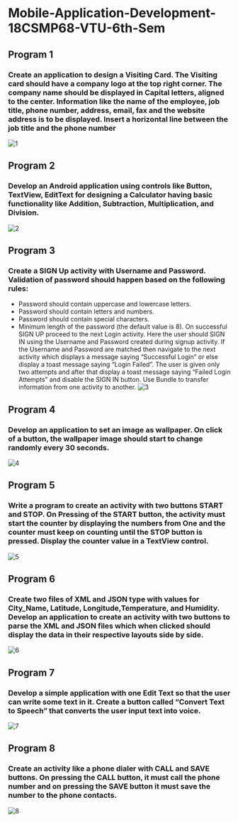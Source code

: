 # Mobile-Application-Development-18CSMP68-VTU-6th-Sem
## Program 1
### Create an application to design a Visiting Card. The Visiting card should have a company logo at the top right corner. The company name should be displayed in Capital letters, aligned to the center. Information like the name of the employee, job title, phone number, address, email, fax and the website address is to be displayed. Insert a horizontal line between the job title and the phone number
![1](https://user-images.githubusercontent.com/61237364/128473304-b46a2799-46a7-4784-90ef-3de449a2d44f.png)
## Program 2
### Develop an Android application using controls like Button, TextView, EditText for designing a Calculator having basic functionality like Addition, Subtraction, Multiplication, and Division.
![2](https://user-images.githubusercontent.com/61237364/128473624-cdb2bda8-0811-4bbb-ab06-1c3523b29262.png)
## Program 3
### Create a SIGN Up activity with Username and Password. Validation of password should happen based on the following rules:
- Password should contain uppercase and lowercase letters.
- Password should contain letters and numbers.
- Password should contain special characters.
- Minimum length of the password (the default value is 8). 
 On successful SIGN UP proceed to the next Login activity. Here the user should SIGN IN using the Username and Password created during signup activity. If the Username and Password are matched then navigate to the next activity which displays a message saying “Successful Login” or else display a toast message saying “Login Failed”. The user is given only two attempts and  after that display a toast message saying “Failed Login Attempts” and disable the SIGN IN button. 
Use Bundle to transfer information from one activity to another.
![3](https://user-images.githubusercontent.com/61237364/128473662-7b4ab63a-0162-4127-a16d-66eaa798521b.png)
## Program 4
### Develop an application to set an image as wallpaper. On click of a button, the wallpaper image should start to change randomly every 30 seconds.
![4](https://user-images.githubusercontent.com/61237364/128473703-879504b3-ff61-4727-99f9-a944bae782bf.png)
## Program 5
### Write a program to create an activity with two buttons START and STOP. On Pressing of the START button, the activity must start the counter by displaying the numbers from One and the counter must keep on counting until the STOP button is pressed. Display the counter value in a TextView control.
![5](https://user-images.githubusercontent.com/61237364/128473735-ce85f364-b6cf-49bd-b3da-df1db45717a3.png)
## Program 6
### Create two files of XML and JSON type with values for City_Name, Latitude, Longitude,Temperature, and Humidity. Develop an application to create an activity with two buttons to parse the XML and JSON files which when clicked should display the data in their respective layouts side by side.
![6](https://user-images.githubusercontent.com/61237364/128473781-7e678466-9da2-46cf-8f6e-4891b53f1a06.png)
## Program 7
### Develop a simple application with one Edit Text so that the user can write some text in it. Create a button called “Convert Text to Speech” that converts the user input text into voice.
![7](https://user-images.githubusercontent.com/61237364/128473800-b1cea9d9-a5c2-4566-9b4e-82fd92ef3194.png)
## Program 8
### Create an activity like a phone dialer with CALL and SAVE buttons. On pressing the CALL button, it must call the phone number and on pressing the SAVE button it must save the number to the phone contacts.
![8](https://user-images.githubusercontent.com/61237364/128473851-7f95ddc7-2337-435e-9a27-2e3f6fa358ae.png)
